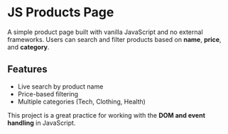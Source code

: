 # JS Products Page

A simple product page built with vanilla JavaScript and no external frameworks. Users can search and filter products based on **name**, **price**, and **category**.

## Features

- Live search by product name  
- Price-based filtering  
- Multiple categories (Tech, Clothing, Health)

This project is a great practice for working with the **DOM and event handling** in JavaScript.
